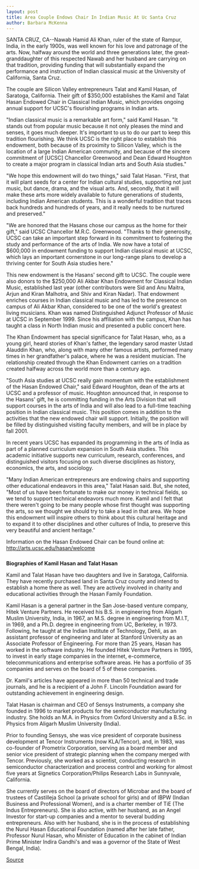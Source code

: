 ```yaml
---
layout: post
title: Area Couple Endows Chair In Indian Music At Uc Santa Cruz 
author: Barbara McKenna
---
```


SANTA CRUZ, CA--Nawab Hamid Ali Khan, ruler of the state of Rampur, India, in the early 1900s, was well known for his love and patronage of the arts. Now, halfway around the world and three generations later, the great-granddaughter of this respected Nawab and her husband are carrying on that tradition, providing funding that will substantially expand the performance and instruction of Indian classical music at the University of California, Santa Cruz.

The couple are Silicon Valley entrepreneurs Talat and Kamil Hasan, of Saratoga, California. Their gift of $350,000 establishes the Kamil and Talat Hasan Endowed Chair in Classical Indian Music, which provides ongoing annual support for UCSC's flourishing programs in Indian arts.

"Indian classical music is a remarkable art form," said Kamil Hasan. "It stands out from popular music because it not only pleases the mind and senses, it goes much deeper. It's important to us to do our part to keep this tradition flourishing. We think UCSC is the right place to establish this endowment, both because of its proximity to Silicon Valley, which is the location of a large Indian American community, and because of the sincere commitment of [UCSC] Chancellor Greenwood and Dean Edward Houghton to create a major program in classical Indian arts and South Asia studies."

"We hope this endowment will do two things," said Talat Hasan. "First, that it will plant seeds for a center for Indian cultural studies, supporting not just music, but dance, drama, and the visual arts. And, secondly, that it will make these arts more widely available to future generations of students, including Indian American students. This is a wonderful tradition that traces back hundreds and hundreds of years, and it really needs to be nurtured and preserved."

"We are honored that the Hasans chose our campus as the home for their gift," said UCSC Chancellor M.R.C. Greenwood. "Thanks to their generosity, UCSC can take an important step forward in its commitment to fostering the study and performance of the arts of India. We now have a total of $600,000 in endowment funding to support Indian classical music at UCSC, which lays an important cornerstone in our long-range plans to develop a thriving center for South Asia studies here."

This new endowment is the Hasans' second gift to UCSC. The couple were also donors to the $250,000 Ali Akbar Khan Endowment for Classical Indian Music, established last year (other contributors were Sid and Anu Maitra, Arjun and Kiran Malhotra, and Shiv and Kiran Nadar). That endowment enriches courses in Indian classical music and has led to the presence on campus of Ali Akbar Khan, considered to be one of the world's greatest living musicians. Khan was named Distinguished Adjunct Professor of Music at UCSC in September 1999. Since his affiliation with the campus, Khan has taught a class in North Indian music and presented a public concert here.

The Khan Endowment has special significance for Talat Hasan, who, as a young girl, heard stories of Khan's father, the legendary sarod master Ustad Alauddin Khan, who, along with many other famous artists, performed many times in her grandfather's palace, where he was a resident musician. The relationship created through the Khan Endowment carries on a tradition created halfway across the world more than a century ago.

"South Asia studies at UCSC really gain momentum with the establishment of the Hasan Endowed Chair," said Edward Houghton, dean of the arts at UCSC and a professor of music. Houghton announced that, in response to the Hasans' gift, he is committing funding in the Arts Division that will support courses in the arts of India and will also lead to a full-time teaching position in Indian classical music. This position comes in addition to the activities that the new endowed chair will support. Initially, the position will be filled by distinguished visiting faculty members, and will be in place by fall 2001.

In recent years UCSC has expanded its programming in the arts of India as part of a planned curriculum expansion in South Asia studies. This academic initiative supports new curriculum, research, conferences, and distinguished visitors focusing on such diverse disciplines as history, economics, the arts, and sociology.

"Many Indian American entrepreneurs are endowing chairs and supporting other educational endeavors in this area," Talat Hasan said. But, she noted, "Most of us have been fortunate to make our money in technical fields, so we tend to support technical endeavors much more. Kamil and I felt that there weren't going to be many people whose first thought was supporting the arts, so we thought we should try to take a lead in that area. We hope this endowment will inspire others to think about this cultural heritage and to expand it to other disciplines and other cultures of India, to preserve this very beautiful and ancient heritage."

Information on the Hasan Endowed Chair can be found online at: <http://arts.ucsc.edu/hasan/welcome>

#####

**Biographies of Kamil Hasan and Talat Hasan**

Kamil and Talat Hasan have two daughters and live in Saratoga, California. They have recently purchased land in Santa Cruz county and intend to establish a home there as well. They are actively involved in charity and educational activities through the Hasan Family Foundation.

Kamil Hasan is a general partner in the San Jose-based venture company, Hitek Venture Partners. He received his B.S. in engineering from Aligarh Muslim University, India, in 1967, an M.S. degree in engineering from M.I.T, in 1969, and a Ph.D. degree in engineering from UC, Berkeley, in 1973. Following, he taught at the Indian Institute of Technology, Dehli, as an assistant professor of engineering and later at Stanford University as an Associate Professor of Engineering. For more than 25 years, Hasan has worked in the software industry. He founded Hitek Venture Partners in 1995, to invest in early stage companies in the internet, e-commerce, telecommunications and enterprise software areas. He has a portfolio of 35 companies and serves on the board of 5 of these companies.

Dr. Kamil's articles have appeared in more than 50 technical and trade journals, and he is a recipient of a John F. Lincoln Foundation award for outstanding achievement in engineering design.

Talat Hasan is chairman and CEO of Sensys Instruments, a company she founded in 1996 to market products for the semiconductor manufacturing industry. She holds an M.A. in Physics from Oxford University and a B.Sc. in Physics from Aligarh Muslim University (India).

Prior to founding Sensys, she was vice president of corporate business development at Tencor Instruments (now KLA/Tencor), and, in 1983, was co-founder of Prometrix Corporation, serving as a board member and senior vice president of strategic planning when the company merged with Tencor. Previously, she worked as a scientist, conducting research in semiconductor characterization and process control and working for almost five years at Signetics Corporation/Philips Research Labs in Sunnyvale, California.

She currently serves on the board of directors of Microbar and the board of trustees of Castilleja School (a private school for girls) and of IBPW (Indian Business and Professional Women), and is a charter member of TiE (The Indus Entrepreneurs). She is also active, with her husband, as an Angel Investor for start-up companies and a mentor to several budding entrepreneurs. Also with her husband, she is in the process of establishing the Nurul Hasan Educational Foundation (named after her late father, Professor Nurul Hasan, who Minister of Education in the cabinet of Indian Prime Minister Indira Gandhi's and was a governor of the State of West Bengal, India).

[Source](http://www1.ucsc.edu/news_events/press_releases/archive/00-01/10-00/chair.html "Permalink to UCSC Press Release:Area couple endows chair in Indian music at UC Santa Cruz")


